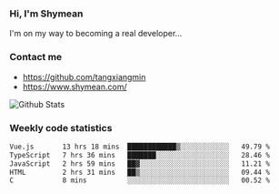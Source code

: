 ### Hi, I'm Shymean

I'm on my way to becoming a real developer...

### Contact me

- <https://github.com/tangxiangmin>
- <https://www.shymean.com/>

![Github Stats](https://github-readme-stats.vercel.app/api?username=tangxiangmin&show_icons=true&theme=dark)


###  Weekly code statistics

<!--START_SECTION:waka-->

```txt
Vue.js       13 hrs 18 mins  ████████████▒░░░░░░░░░░░░   49.79 %
TypeScript   7 hrs 36 mins   ███████░░░░░░░░░░░░░░░░░░   28.46 %
JavaScript   2 hrs 59 mins   ██▓░░░░░░░░░░░░░░░░░░░░░░   11.21 %
HTML         2 hrs 31 mins   ██▒░░░░░░░░░░░░░░░░░░░░░░   09.44 %
C            8 mins          ░░░░░░░░░░░░░░░░░░░░░░░░░   00.52 %
```

<!--END_SECTION:waka-->